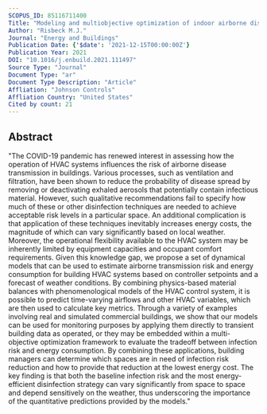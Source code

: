 ```yaml
---
SCOPUS_ID: 85116711400
Title: "Modeling and multiobjective optimization of indoor airborne disease transmission risk and associated energy consumption for building HVAC systems"
Author: "Risbeck M.J."
Journal: "Energy and Buildings"
Publication Date: {'$date': '2021-12-15T00:00:00Z'}
Publication Year: 2021
DOI: "10.1016/j.enbuild.2021.111497"
Source Type: "Journal"
Document Type: "ar"
Document Type Description: "Article"
Affliation: "Johnson Controls"
Affliation Country: "United States"
Cited by count: 21
---
```


## Abstract
"The COVID-19 pandemic has renewed interest in assessing how the operation of HVAC systems influences the risk of airborne disease transmission in buildings. Various processes, such as ventilation and filtration, have been shown to reduce the probability of disease spread by removing or deactivating exhaled aerosols that potentially contain infectious material. However, such qualitative recommendations fail to specify how much of these or other disinfection techniques are needed to achieve acceptable risk levels in a particular space. An additional complication is that application of these techniques inevitably increases energy costs, the magnitude of which can vary significantly based on local weather. Moreover, the operational flexibility available to the HVAC system may be inherently limited by equipment capacities and occupant comfort requirements. Given this knowledge gap, we propose a set of dynamical models that can be used to estimate airborne transmission risk and energy consumption for building HVAC systems based on controller setpoints and a forecast of weather conditions. By combining physics-based material balances with phenomenological models of the HVAC control system, it is possible to predict time-varying airflows and other HVAC variables, which are then used to calculate key metrics. Through a variety of examples involving real and simulated commercial buildings, we show that our models can be used for monitoring purposes by applying them directly to transient building data as operated, or they may be embedded within a multi-objective optimization framework to evaluate the tradeoff between infection risk and energy consumption. By combining these applications, building managers can determine which spaces are in need of infection risk reduction and how to provide that reduction at the lowest energy cost. The key finding is that both the baseline infection risk and the most energy-efficient disinfection strategy can vary significantly from space to space and depend sensitively on the weather, thus underscoring the importance of the quantitative predictions provided by the models."
